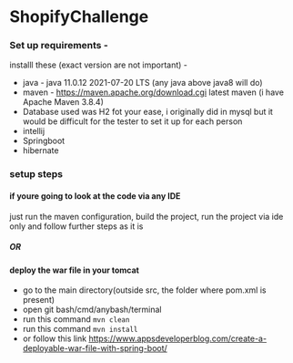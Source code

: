 # ShopifyChallenge

### Set up requirements -
installl these (exact version are not important) -
* java - java 11.0.12 2021-07-20 LTS (any java above java8 will do)
* maven - https://maven.apache.org/download.cgi latest maven (i have Apache Maven 3.8.4)
* Database used was H2 fot your ease, i originally did in mysql but it would be difficult for the tester to set it up for each person
* intellij
* Springboot 
* hibernate
### setup steps
#### if youre going to look at the code via any IDE
just run the maven configuration, build the project, run the project via ide only and follow further steps as it is 
##### OR
#### deploy the war file in your tomcat
* go to the main directory(outside src, the folder where pom.xml is present)
* open git bash/cmd/anybash/terminal
* run this command ``` mvn clean ```
* run this command ``` mvn install ```
* or follow this link https://www.appsdeveloperblog.com/create-a-deployable-war-file-with-spring-boot/ 

